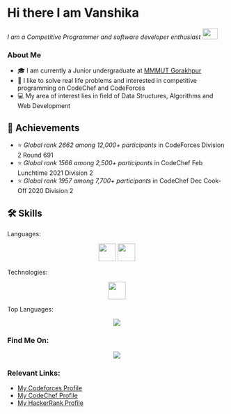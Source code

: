 # Hi there I am Vanshika
<p>
 <i>
    I am a Competitive Programmer and software developer enthusiast <img src="https://raw.githubusercontent.com/TheDudeThatCode/TheDudeThatCode/master/Assets/Developer.gif" width=35 height=25>
 </i>
</p>

### About Me
- 🎓 I am currently a Junior undergraduate at <a href="http://www.mmmut.ac.in/"> MMMUT Gorakhpur </a>
- 👨‍ I like to solve real life problems and interested in competitive programming on CodeChef and CodeForces
- 💻 My area of interest lies in field of Data Structures, Algorithms and Web Development

## 🏅 Achievements
- ⭐ *Global rank 2662 among 12,000+ participants* in CodeForces Division 2 Round 691  
- ⭐ *Global rank 1566 among 2,500+ participants* in CodeChef Feb Lunchtime 2021 Division 2  
- ⭐ *Global rank 1957 among 7,700+ participants* in CodeChef Dec Cook-Off 2020 Division 2 

## 🛠️ Skills


Languages:

<div align="center">

<code><img height="40" src="https://img.shields.io/badge/c++-%2300599C.svg?&style=for-the-badge&logo=c%2B%2B&logoColor=white" /></code>
<code><img height="40" src="https://img.shields.io/badge/javascript-%2320232a.svg?&style=for-the-badge&logo=javascript&logoColor=%23F7DF1E" /></code>
 
</div>

Technologies:

<div align="center">

<code><img height="40" src="https://img.shields.io/badge/node.js-%234ea94b.svg?&style=for-the-badge&logo=node.js&logoColor=white" /></code>
</div>
 Top Languages: 
<p align="center">
  <a href="https://github.com/Kvanshika0511">
    <img src="https://github-readme-stats.vercel.app/api/top-langs/?username=Kvanshika0511&hide=html,css,Shell,Mustache,C,Dockerfile&theme=radical&layout=compact" align="center" />
  </a>
</p>

### Find Me On:
<p align="center">
 <a href="https://www.linkedin.com/in/vanshika-kapoor-3532a61ab">
   <img src="https://img.icons8.com/fluent/48/000000/linkedin.png" align="center" />
 </a>
 
</p>
 


### Relevant Links:

* [My Codeforces Profile](https://codeforces.com/profile/coderkapoor)
* [My CodeChef Profile](https://www.codechef.com/users/vanshikapoor)
* [My HackerRank Profile](https://www.hackerrank.com/kvanshika0511)
